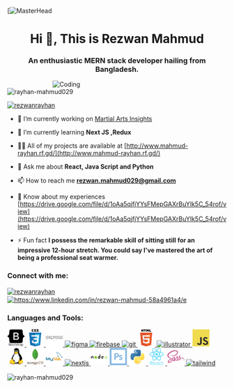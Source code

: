 [![MasterHead](https://arkasoft-buckets.s3.us-east-2.amazonaws.com/uploads/2021/01/header_banner-6.jpg)
<h1 align="center">Hi 👋, This is Rezwan Mahmud</h1>
<h3 align="center">An enthusiastic MERN stack developer hailing from Bangladesh.</h3>

<img align="right" alt="Coding" width="400" src="https://img.freepik.com/free-vector/young-programmer-working-laptop-computer-cartoon-character_24797-2123.jpg?w=740&t=st=1687591340~exp=1687591940~hmac=c885b56803ec97dc105a687aca4dd670df7196459aeda6c5c79f4213ad423b78"/>

<p align="left"> <img src="https://komarev.com/ghpvc/?username=rayhan-mahmud029&label=Profile%20views&color=0e75b6&style=flat" alt="rayhan-mahmud029" /> </p>

<p align="left"> <a href="https://twitter.com/rezwanrayhan" target="blank"><img src="https://img.shields.io/twitter/follow/rezwanrayhan?logo=twitter&style=for-the-badge" alt="rezwanrayhan" /></a> </p>

- 🔭 I’m currently working on [Martial Arts Insights](https://martial-arts-insights.web.app/)

- 🌱 I’m currently learning **Next JS ,Redux**

- 👨‍💻 All of my projects are available at [http://www.mahmud-rayhan.rf.gd/](http://www.mahmud-rayhan.rf.gd/)

- 💬 Ask me about **React, Java Script and Python**

- 📫 How to reach me **rezwan.mahmud029@gmail.com**

- 📄 Know about my experiences [https://drive.google.com/file/d/1oAa5qjfjYYsFMepGAXrBuYIk5C_54rof/view](https://drive.google.com/file/d/1oAa5qjfjYYsFMepGAXrBuYIk5C_54rof/view)

- ⚡ Fun fact **I possess the remarkable skill of sitting still for an impressive 12-hour stretch. You could say I've mastered the art of being a professional seat warmer.**

<h3 align="left">Connect with me:</h3>
<p align="left">
<a href="https://twitter.com/rezwanrayhan" target="blank"><img align="center" src="https://raw.githubusercontent.com/rahuldkjain/github-profile-readme-generator/master/src/images/icons/Social/twitter.svg" alt="rezwanrayhan" height="30" width="40" /></a>
<a href="https://linkedin.com/in/https://www.linkedin.com/in/rezwan-mahmud-58a4961a4/e" target="blank"><img align="center" src="https://raw.githubusercontent.com/rahuldkjain/github-profile-readme-generator/master/src/images/icons/Social/linked-in-alt.svg" alt="https://www.linkedin.com/in/rezwan-mahmud-58a4961a4/e" height="30" width="40" /></a>
</p>

<h3 align="left">Languages and Tools:</h3>
<p align="left"> <a href="https://getbootstrap.com" target="_blank" rel="noreferrer"> <img src="https://raw.githubusercontent.com/devicons/devicon/master/icons/bootstrap/bootstrap-plain-wordmark.svg" alt="bootstrap" width="40" height="40"/> </a> <a href="https://www.w3schools.com/css/" target="_blank" rel="noreferrer"> <img src="https://raw.githubusercontent.com/devicons/devicon/master/icons/css3/css3-original-wordmark.svg" alt="css3" width="40" height="40"/> </a> <a href="https://expressjs.com" target="_blank" rel="noreferrer"> <img src="https://raw.githubusercontent.com/devicons/devicon/master/icons/express/express-original-wordmark.svg" alt="express" width="40" height="40"/> </a> <a href="https://www.figma.com/" target="_blank" rel="noreferrer"> <img src="https://www.vectorlogo.zone/logos/figma/figma-icon.svg" alt="figma" width="40" height="40"/> </a> <a href="https://firebase.google.com/" target="_blank" rel="noreferrer"> <img src="https://www.vectorlogo.zone/logos/firebase/firebase-icon.svg" alt="firebase" width="40" height="40"/> </a> <a href="https://git-scm.com/" target="_blank" rel="noreferrer"> <img src="https://www.vectorlogo.zone/logos/git-scm/git-scm-icon.svg" alt="git" width="40" height="40"/> </a> <a href="https://www.w3.org/html/" target="_blank" rel="noreferrer"> <img src="https://raw.githubusercontent.com/devicons/devicon/master/icons/html5/html5-original-wordmark.svg" alt="html5" width="40" height="40"/> </a> <a href="https://www.adobe.com/in/products/illustrator.html" target="_blank" rel="noreferrer"> <img src="https://www.vectorlogo.zone/logos/adobe_illustrator/adobe_illustrator-icon.svg" alt="illustrator" width="40" height="40"/> </a> <a href="https://developer.mozilla.org/en-US/docs/Web/JavaScript" target="_blank" rel="noreferrer"> <img src="https://raw.githubusercontent.com/devicons/devicon/master/icons/javascript/javascript-original.svg" alt="javascript" width="40" height="40"/> </a> <a href="https://www.linux.org/" target="_blank" rel="noreferrer"> <img src="https://raw.githubusercontent.com/devicons/devicon/master/icons/linux/linux-original.svg" alt="linux" width="40" height="40"/> </a> <a href="https://www.mongodb.com/" target="_blank" rel="noreferrer"> <img src="https://raw.githubusercontent.com/devicons/devicon/master/icons/mongodb/mongodb-original-wordmark.svg" alt="mongodb" width="40" height="40"/> </a> <a href="https://www.mysql.com/" target="_blank" rel="noreferrer"> <img src="https://raw.githubusercontent.com/devicons/devicon/master/icons/mysql/mysql-original-wordmark.svg" alt="mysql" width="40" height="40"/> </a> <a href="https://nextjs.org/" target="_blank" rel="noreferrer"> <img src="https://cdn.worldvectorlogo.com/logos/nextjs-2.svg" alt="nextjs" width="40" height="40"/> </a> <a href="https://nodejs.org" target="_blank" rel="noreferrer"> <img src="https://raw.githubusercontent.com/devicons/devicon/master/icons/nodejs/nodejs-original-wordmark.svg" alt="nodejs" width="40" height="40"/> </a> <a href="https://www.photoshop.com/en" target="_blank" rel="noreferrer"> <img src="https://raw.githubusercontent.com/devicons/devicon/master/icons/photoshop/photoshop-line.svg" alt="photoshop" width="40" height="40"/> </a> <a href="https://www.python.org" target="_blank" rel="noreferrer"> <img src="https://raw.githubusercontent.com/devicons/devicon/master/icons/python/python-original.svg" alt="python" width="40" height="40"/> </a> <a href="https://reactjs.org/" target="_blank" rel="noreferrer"> <img src="https://raw.githubusercontent.com/devicons/devicon/master/icons/react/react-original-wordmark.svg" alt="react" width="40" height="40"/> </a> <a href="https://sass-lang.com" target="_blank" rel="noreferrer"> <img src="https://raw.githubusercontent.com/devicons/devicon/master/icons/sass/sass-original.svg" alt="sass" width="40" height="40"/> </a> <a href="https://tailwindcss.com/" target="_blank" rel="noreferrer"> <img src="https://www.vectorlogo.zone/logos/tailwindcss/tailwindcss-icon.svg" alt="tailwind" width="40" height="40"/> </a> </p>

<p><img align="center" src="https://github-readme-stats.vercel.app/api/top-langs?username=rayhan-mahmud029&show_icons=true&locale=en&layout=compact" alt="rayhan-mahmud029" /></p>
